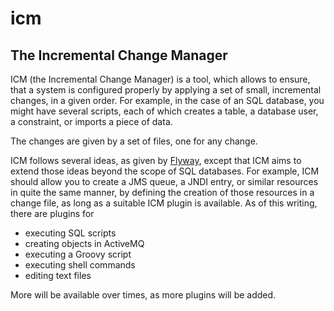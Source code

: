 # icm
## The Incremental Change Manager

ICM (the Incremental Change Manager) is a tool, which allows to ensure, that a system is configured properly by applying a set of small, incremental changes, in a given order. For example, in the case of an SQL database, you might have several scripts, each of which creates a table, a database user, a constraint, or imports a piece of data.

The changes are given by a set of files, one for any change.

ICM follows several ideas, as given by [Flyway](https://flywaydb.org/), except that ICM aims to extend those ideas beyond the scope of SQL databases. For example, ICM should allow you to create a JMS queue, a JNDI entry, or similar resources in quite the same manner, by defining the creation of those resources in a change file, as long as a suitable ICM plugin is available. As of this writing, there are plugins for

  - executing SQL scripts
  - creating objects in ActiveMQ
  - executing a Groovy script
  - executing shell commands
  - editing text files

More will be available over times, as more plugins will be added.

